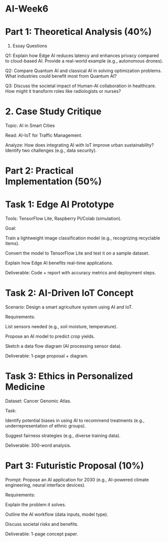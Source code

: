 # AI-Week6
# Part 1: Theoretical Analysis (40%)
1. Essay Questions

Q1: Explain how Edge AI reduces latency and enhances privacy compared to cloud-based AI. Provide a real-world example (e.g., autonomous drones).

Q2: Compare Quantum AI and classical AI in solving optimization problems. What industries could benefit most from Quantum AI?

Q3: Discuss the societal impact of Human-AI collaboration in healthcare. How might it transform roles like radiologists or nurses?

# 2. Case Study Critique

Topic: AI in Smart Cities

Read: AI-IoT for Traffic Management.

Analyze: How does integrating AI with IoT improve urban sustainability? Identify two challenges (e.g., data security).

# Part 2: Practical Implementation (50%)
# Task 1: Edge AI Prototype

Tools: TensorFlow Lite, Raspberry Pi/Colab (simulation).

Goal:

Train a lightweight image classification model (e.g., recognizing recyclable items).

Convert the model to TensorFlow Lite and test it on a sample dataset.

Explain how Edge AI benefits real-time applications.

Deliverable: Code + report with accuracy metrics and deployment steps.

# Task 2: AI-Driven IoT Concept

Scenario: Design a smart agriculture system using AI and IoT.

Requirements:

List sensors needed (e.g., soil moisture, temperature).

Propose an AI model to predict crop yields.

Sketch a data flow diagram (AI processing sensor data).

Deliverable: 1-page proposal + diagram.

# Task 3: Ethics in Personalized Medicine

Dataset: Cancer Genomic Atlas.

Task:

Identify potential biases in using AI to recommend treatments (e.g., underrepresentation of ethnic groups).

Suggest fairness strategies (e.g., diverse training data).

Deliverable: 300-word analysis.

# Part 3: Futuristic Proposal (10%)

Prompt: Propose an AI application for 2030 (e.g., AI-powered climate engineering, neural interface devices).

Requirements:

Explain the problem it solves.

Outline the AI workflow (data inputs, model type).

Discuss societal risks and benefits.

Deliverable: 1-page concept paper.
